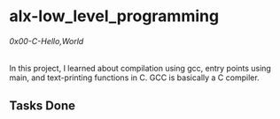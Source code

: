 # alx-low_level_programming
###### 0x00-C-Hello,World
In this project, I learned about compilation using gcc, entry points using main, and text-printing functions in C. GCC is basically a C compiler.


## Tasks Done
